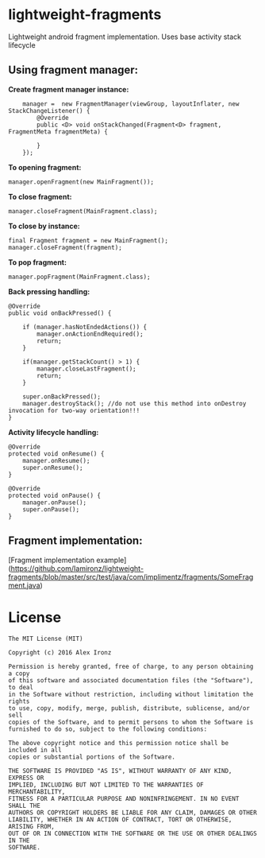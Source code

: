 # lightweight-fragments
Lightweight android fragment implementation. Uses base activity stack lifecycle

Using fragment manager:
-----------------------

**Create fragment manager instance:**

        manager =  new FragmentManager(viewGroup, layoutInflater, new StackChangeListener() {
            @Override
            public <D> void onStackChanged(Fragment<D> fragment, FragmentMeta fragmentMeta) {

            }
        });

        
**To opening fragment:**

    manager.openFragment(new MainFragment());


**To close fragment:**

    manager.closeFragment(MainFragment.class);    


**To close by instance:**

    final Fragment fragment = new MainFragment();
    manager.closeFragment(fragment);

    
**To pop fragment:**

    manager.popFragment(MainFragment.class);


**Back pressing handling:**

    @Override
    public void onBackPressed() {

        if (manager.hasNotEndedActions()) {
            manager.onActionEndRequired();
            return;
        }

        if(manager.getStackCount() > 1) {
            manager.closeLastFragment();
            return;
        }

        super.onBackPressed();
        manager.destroyStack(); //do not use this method into onDestroy invocation for two-way orientation!!!
    }

**Activity lifecycle handling:**

    @Override
    protected void onResume() {
        manager.onResume();
        super.onResume();
    }

    @Override
    protected void onPause() {
        manager.onPause();
        super.onPause();
    }
    

   
Fragment implementation:
--------

[Fragment implementation example]
(https://github.com/Iamironz/lightweight-fragments/blob/master/src/test/java/com/implimentz/fragments/SomeFragment.java)

# License

    The MIT License (MIT)

    Copyright (c) 2016 Alex Ironz
    
    Permission is hereby granted, free of charge, to any person obtaining a copy
    of this software and associated documentation files (the "Software"), to deal
    in the Software without restriction, including without limitation the rights
    to use, copy, modify, merge, publish, distribute, sublicense, and/or sell
    copies of the Software, and to permit persons to whom the Software is
    furnished to do so, subject to the following conditions:
    
    The above copyright notice and this permission notice shall be included in all
    copies or substantial portions of the Software.
    
    THE SOFTWARE IS PROVIDED "AS IS", WITHOUT WARRANTY OF ANY KIND, EXPRESS OR
    IMPLIED, INCLUDING BUT NOT LIMITED TO THE WARRANTIES OF MERCHANTABILITY,
    FITNESS FOR A PARTICULAR PURPOSE AND NONINFRINGEMENT. IN NO EVENT SHALL THE
    AUTHORS OR COPYRIGHT HOLDERS BE LIABLE FOR ANY CLAIM, DAMAGES OR OTHER
    LIABILITY, WHETHER IN AN ACTION OF CONTRACT, TORT OR OTHERWISE, ARISING FROM,
    OUT OF OR IN CONNECTION WITH THE SOFTWARE OR THE USE OR OTHER DEALINGS IN THE
    SOFTWARE.

